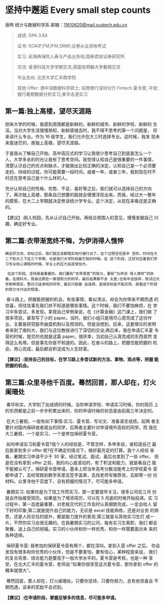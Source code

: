 # 坚持中邂逅 Every small step counts

唐晔 统计与数据科学系
邮箱：11610620@mail.sustech.edu.cn

> 成绩: GPA 3.84
> 
> 证书: SOA(P,FM,IFM,SRM);证券从业资格考试
> 
> 实习: 前海再保险人寿与产品业务线;国泰君安证券研究所
> 
> 交流: 香港科技大学学期交流;英国伯明翰大学暑期交流
> 
> 毕业去向: 北京大学汇丰商学院
> 
> 其他 Offer: 港中深数据科学硕士; 招商银行深圳分行 Fintech 夏令营; 平安;  银行暑期数据分析实习;普华永道实习



 ## 第一篇:独上高楼，望尽天涯路

  刚来大学的时候，我感到周围都是新鲜的，新鲜的城市、新鲜的学校、新鲜的 生活。当对大学生活慢慢熟知，新鲜感褪去时，我不得不思考的第一个问题是， 将来读什么专业。作为 16 级学生，我们允许在大三时选择专业。这时候，我发 现未来是迷茫的，故独上高楼，望尽天涯路。

  于是我从了解自己开始。高中高压式的学习让我很少思考自己到底是怎么一个 人，大学多余的时光让我有了思考空间。我觉得认知自己是很重要的一件事情， 清楚认识自己的优点和缺点，才能做出比较正确的决定。认知自己是一个必须要 走的、持续的过程，你可能需要一段时间，或者一年，或者三年，我到现在时不 时还在思考自己是个什么样的人。

  充分认知自己的性格、优势、不足、喜好等之后，我们就可以选择自己的方向 了。再次独上高楼，那条自己想要的路就会慢慢浮现出来。而我，经过大一整年 的摸索，在大二上学期就决定修读统计学专业。这个决定，从现在来看还是正确 的。

  【建议】:刚入校园，先从认识自己开始，再结合周围人的意见，慢慢发掘自己 兴趣，确定好专业。



##  第二篇:衣带渐宽终不悔，为伊消得人憔悴

  	确定好方向、目标之后，我们就应该脚踏实地付诸行动了。这个过程往往是辛 苦的，时间在大二下到大三下这三个学期，也是我们大学阶段最忙碌的时候。在 这个阶段，正好对应着我们学习专业核心课程的时候，学业上的压力会逐渐加大。

 	 在这个阶段，坚持是最重要的。我们要有“衣带渐宽”的努力，要有“为伊消 得人憔悴”的执着。在南科大，我身边那些一直很努力的同学，最后结果都不会 太差;也有中途放弃，尝试过大学新鲜感后，整日沉迷游戏的同学，最后只能被 迫选择。造成目标能不能实现，就看这个阶段的努力与付出的程度。

​	   奋斗路上，把握能把握的机会。有些事情，看似清淡，却会为你带来不期而遇 的惊喜，但往往事先我们并不知道是哪些事情。这个时候，我们不要怕麻烦，在 学习中多尝试，多发现。拿我自己举例来说，在《计算金融》这门课上，我们做 了很多项目，甚至写了小的 paper。当时，我们小组只是用尽心思完成了这份作 业，主要是研究股市崩盘机制以及预测的。但是没想到，后来，这套理论的发明 者来到了南科大，我们与这位教授进行了深切的交谈;再后来，我在申请汇丰夏 令营的时候，提交的也就是这篇 paper。很庆幸，当初自己认真完成的东西竟然 变得这么有用，但是事先你是不知道的。因此，在奋斗的路上，把握住能把握的 机会，用心完成，最后都会积淀成为人生财富。

**【建议】:坚持自己的目标，在学习路上多尝试新的方法、事物、观点等，把握 能把握的机会。**



## 第三篇:众里寻他千百度。蓦然回首，那人却在，灯火阑珊处

​		春华秋实，大学到了出成绩的时候。当你申请学校、申请实习时候，你的简历 上的东西都是之前一步步积累出来的，你的申请时候的状态是由前面三年决定的。

​		在大三暑假，一般有如下事情:实习、夏令营、写论文、准备语言成绩。前两 者主要针对国内保研或者就业的同学，后两者主要针对申请境外高校的同学。而 我在大三暑假，一个是实习，一个是参加保研夏令营。

​		如何申请实习和夏令营?我个人的经验是，不管怎样，多申多投，谁知道自己 最后能拿到多少 offer 呢?在不确定的情况下，做好最充足的打算。我个人经验 来看，暑期实习申请不少于 30 家，经过笔试、面试，最后也拿到了一些 offer。 但是在没有拿到 offer 之前，我的内心是波动的，有了积淀和能力，就是看自己 能不能被认可了。保研夏令营申请，基本上把当年高考分数没能考上的学校夏令 营都申请了，去经常跑到数学系里去签字盖章，去找老师写推荐信，去邮寄一份 份材料。众里寻他千百度下，没有把握的情况下，尽可能多申请。

​		暑期实习: 如果你是为了找工作而实习，那一定要提早关注，很多公司在三月 份就会开始接受简历。如果是为了增添简历，可以在 5 月底的时候开始投递。实 习过程中，第一态度最重要，对老板交代的工作及时认真细致完成，一定会给人 留下好的印象;第二就是提升自己的能力，无论是 excel 技能熟练，还是对业务 的熟悉，还是人际交往的提升，都是能力提升的表现;第三就是与其他实习生打 成一片，不然你实习会很无趣的。在我暑期实习的公司，每有实习生离职，我们 都会聚餐，送上自己的祝福。实习的小伙伴和你一样优秀，和你一样需要面对未 来的各种选择。

​		保研夏令营: 我参加的保研夏令营有两个，都在深圳。拿到入营 offer 之后， 你会发现有很多和你优秀的小伙伴，但是不要害怕，要有信心，某种程度来说， 我们的复合背景、综合能力是要高于一般大学水平的。夏令营是考核，也是一种 享受，在北大汇丰的夏令营，老师说:“如果你很享受这次夏令营，那你拿到 offer 的概率就很大”。

​		蓦然回首，那人却在，灯火阑珊处。只要你坚持，只要你努力，总有些惊喜会 不期而遇，该来的奖励不会迟到。

**【建议】:在申请阶段，掌握足够多的信息，尽可能多申请。**
